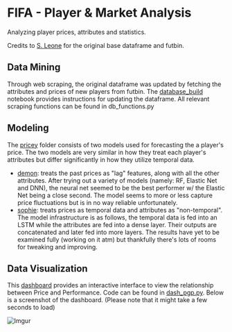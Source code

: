 # FIFA - Player & Market Analysis

Analyzing player prices, attributes and statistics.

Credits to [S. Leone](https://www.kaggle.com/stefanoleone992/fifa-19-fifa-ultimate-team/version/1) for the original base dataframe and futbin. 

## Data Mining
Through web scraping, the original dataframe was updated by fetching the attributes and prices of new players from futbin. The [database_build](https://github.com/cvaf/fut/blob/master/database/database_build.ipynb) notebook provides instructions for updating the dataframe. All relevant scraping functions can be found in db_functions.py

## Modeling
The [pricey](https://github.com/cvaf/fut/tree/master/pricey) folder consists of two models used for forecasting the a player's price. The two models are very similar in how they treat each player's attributes but differ significantly in how they utilize temporal data. 
- [demon](https://github.com/cvaf/fut/blob/master/pricey/demon.ipynb): treats the past prices as "lag" features, along with all the other attributes. After trying out a variety of models (namely: RF, Elastic Net and DNN), the neural net seemed to be the best performer w/ the Elastic Net being a close second. The model seems to more or less capture price fluctuations but is in no way reliable unfortunately.
- [sophie](https://github.com/cvaf/fut/blob/master/pricey/sophie.ipynb): treats prices as temporal data and attributes as "non-temporal". The model infrastructure is as follows, the temporal data is fed into an LSTM while the attributes are fed into a dense layer. Their outputs are concatenated and later fed into more layers. The results have yet to be examined fully (working on it atm) but thankfully there's lots of rooms for tweaking and improving.

## Data Visualization
This [dashboard](https://fut-dash.herokuapp.com/) provides an interactive interface to view the relationship between Price and Performance. Code can be found in [dash_pgp.py](https://github.com/cvaf/fut/blob/master/dash_dataframes.py). Below is a screenshot of the dashboard. (Please note that it might take a few seconds to load)

![Imgur](https://i.imgur.com/gj5WDG5.png)



